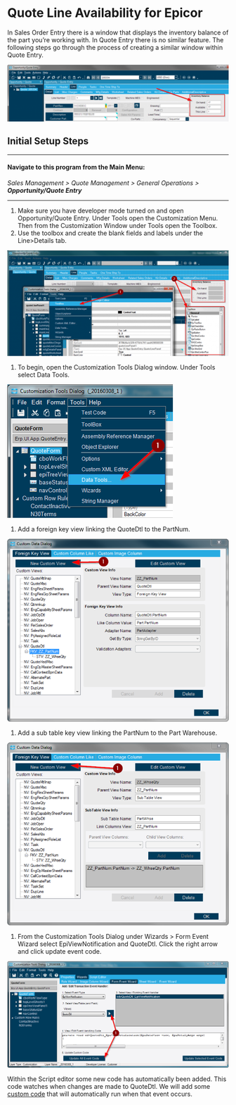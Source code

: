 # Quote Line Availability for Epicor
In Sales Order Entry there is a window that displays the inventory balance of the part you’re working with. In Quote Entry there is no similar feature. The following steps go through the process of creating a similar window within Quote Entry.

![](images/01-QuoteLineAvailability_01-1-A.png)

## Initial Setup Steps ##

---

#### Navigate to this program from the Main Menu:

_Sales Management > Quote Management > General Operations > **Opportunity/Quote Entry**_ 

---

1. Make sure you have developer mode turned on and open Opportunity/Quote Entry. Under Tools open the Customization Menu. Then from the Customization Window under Tools open the Toolbox.
2. Use the toolbox and create the blank fields and labels under the Line>Details tab.

![Adding Blank Fields with Toolbox](images/01-QuoteLineAvailability_02-1-1024x487.png)

1. To begin, open the Customization Tools Dialog window. Under Tools select Data Tools.

![Data Tools](images/01-QuoteLineAvailability_03-1.png)

1. Add a foreign key view linking the QuoteDtl to the PartNum.

![Foreign Key View](images/01-QuoteLineAvailability_04-1.png)

1. Add a sub table key view linking the PartNum to the Part Warehouse.

![](images/01-QuoteLineAvailability_05-1.png)

1. From the Customization Tools Dialog under Wizards > Form Event Wizard select EpiViewNotification and QuoteDtl. Click the right arrow and click update event code.

![](images/01-QuoteLineAvailability_06-1.png)

Within the Script editor some new code has automatically been added. This code watches when changes are made to QuoteDtl. We will add some [custom code](QuoteLineAvailability.h) that will automatically run when that event occurs.  
